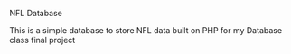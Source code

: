 NFL Database

This is a simple database to store NFL data built on PHP for my Database class final project
